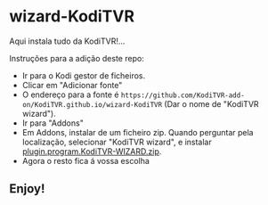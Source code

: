 # wizard-KodiTVR
Aqui instala tudo da KodiTVR!...

Instruções para a adição deste repo:


<p align="left">
  <ul>
    <li>Ir para o Kodi gestor de ficheiros.</li>
    <li>Clicar em "Adicionar fonte"</li>
    <li>O endereço para a fonte é <code>https://github.com/KodiTVR-add-on/KodiTVR.github.io/wizard-KodiTVR</code> (Dar o nome de "KodiTVR wizard").</li>
    <li>Ir para "Addons"</li>
    <li>Em Addons, instalar de um ficheiro zip. Quando perguntar pela localização, selecionar "KodiTVR wizard", e instalar <a href="plugin.program.KodiTVR-WIZARD.zip">plugin.program.KodiTVR-WIZARD.zip</a>.</li>  
    <li>Agora o resto fica á vossa escolha</li>
  </ul>
</p>

## Enjoy!